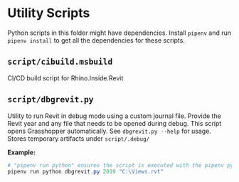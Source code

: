 # Utility Scripts

Python scripts in this folder might have dependencies. Install `pipenv` and run `pipenv install` to get all the dependencies for these scripts.

## `script/cibuild.msbuild`

CI/CD build script for Rhino.Inside.Revit

## `script/dbgrevit.py`

Utility to run Revit in debug mode using a custom journal file.
Provide the Revit year and any file that needs to be opened during debug.
This script opens Grasshopper automatically.
See `dbgrevit.py --help` for usage. Stores temporary artifacts under `script/.debug/`

**Example:**
```powershell
# "pipenv run python" ensures the script is executed with the pipenv python
pipenv run python dbgrevit.py 2019 "C:\Views.rvt"
```